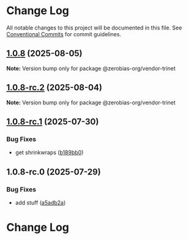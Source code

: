 # Change Log

All notable changes to this project will be documented in this file.
See [Conventional Commits](https://conventionalcommits.org) for commit guidelines.

## [1.0.8](https://github.com/zerobias-org/vendor/compare/@zerobias-org/vendor-trinet@1.0.8-rc.2...@zerobias-org/vendor-trinet@1.0.8) (2025-08-05)

**Note:** Version bump only for package @zerobias-org/vendor-trinet





## [1.0.8-rc.2](https://github.com/zerobias-org/vendor/compare/@zerobias-org/vendor-trinet@1.0.8-rc.1...@zerobias-org/vendor-trinet@1.0.8-rc.2) (2025-08-04)

**Note:** Version bump only for package @zerobias-org/vendor-trinet





## [1.0.8-rc.1](https://github.com/zerobias-org/vendor/compare/@zerobias-org/vendor-trinet@1.0.8-rc.0...@zerobias-org/vendor-trinet@1.0.8-rc.1) (2025-07-30)


### Bug Fixes

* get shrinkwraps ([b189bb0](https://github.com/zerobias-org/vendor/commit/b189bb0cf53ad66427530ccc0eab7824527942d3))





## 1.0.8-rc.0 (2025-07-29)


### Bug Fixes

* add stuff ([a5adb2a](https://github.com/zerobias-org/vendor/commit/a5adb2aecd0670c42e9077affecb6a047bf30fc6))





# Change Log
